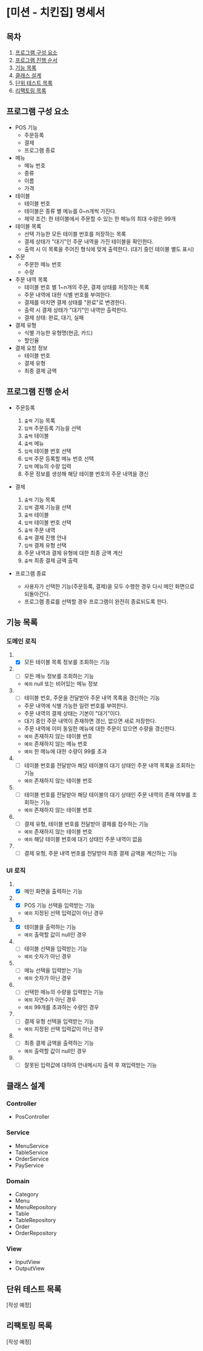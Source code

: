 # [미션 - 치킨집] 명세서

## 목차

1. [프로그램 구성 요소](#프로그램-구성-요소)
2. [프로그램 진행 순서](#프로그램-진행-순서)
3. [기능 목록](#기능-목록)
4. [클래스 설계](#클래스-설계)
5. [단위 테스트 목록](#단위-테스트-목록)
6. [리팩토링 목록](#리팩토링-목록)

## 프로그램 구성 요소
- POS 기능
  - 주문등록
  - 결제
  - 프로그램 종료
- 메뉴
  - 메뉴 번호
  - 종류
  - 이름
  - 가격
- 테이블
  - 테이블 번호
  - 테이블은 종류 별 메뉴를 0~n개씩 가진다.
  - 제약 조건: 한 테이블에서 주문할 수 있는 한 메뉴의 최대 수량은 99개
- 테이블 목록
  - 선택 가능한 모든 테이블 번호를 저장하는 목록
  - 결제 상태가 "대기"인 주문 내역을 가진 테이블을 확인한다.
  - 출력 시 이 목록을 주어진 형식에 맞게 출력한다. (대기 중인 테이블 별도 표시)
- 주문
  - 주문한 메뉴 번호
  - 수량
- 주문 내역 목록
  - 테이블 번호 별 1~n개의 주문, 결제 상태를 저장하는 목록
  - 주문 내역에 대한 식별 번호를 부여한다.
  - 결제를 마치면 결제 상태를 "완료"로 변경한다.
  - 출력 시 결제 상태가 "대기"인 내역만 출력한다.
  - 결제 상태: 완료, 대기, 실패
- 결제 유형
  - 식별 가능한 유형명(현금, 카드)
  - 할인율
- 결제 요청 정보
  - 테이블 번호
  - 결제 유형
  - 최종 결제 금액

## 프로그램 진행 순서
- 주문등록
  1. `출력` 기능 목록
  2. `입력` 주문등록 기능을 선택
  3. `출력` 테이블
  4. `출력` 메뉴 
  5. `입력` 테이블 번호 선택
  6. `입력` 주문 등록할 메뉴 번호 선택
  7. `입력` 메뉴의 수량 입력
  8. 주문 정보를 생성해 해당 테이블 번호의 주문 내역을 갱신

- 결제
  1. `출력` 기능 목록
  2. `입력` 결제 기능을 선택
  3. `출력` 테이블
  4. `입력` 테이블 번호 선택
  5. `출력` 주문 내역
  6. `출력` 결제 진행 안내
  7. `입력` 결제 유형 선택
  8. 주문 내역과 결제 유형에 대한 최종 금액 계산
  9. `출력` 최종 결제 금액 출력
  
- 프로그램 종료
  - 사용자가 선택한 기능(주문등록, 결제)을 모두 수행한 경우 다시 메인 화면으로 되돌아간다.
  - 프로그램 종료를 선택할 경우 프로그램이 완전히 종료되도록 한다.

## 기능 목록
### 도메인 로직
1. - [x] 모든 테이블 목록 정보를 조회하는 기능
2. - [ ] 모든 메뉴 정보를 조회하는 기능
   - `예외` null 또는 비어있는 메뉴 정보
3. - [ ] 테이블 번호, 주문을 전달받아 주문 내역 목록을 갱신하는 기능
   - 주문 내역에 식별 가능한 일련 번호를 부여한다.
   - 주문 내역의 결제 상태는 기본이 "대기"이다.
   - 대기 중인 주문 내역이 존재하면 갱신, 없으면 새로 저장한다.
   - 주문 내역에 이미 동일한 메뉴에 대한 주문이 있으면 수량을 갱신한다.
   - `예외` 존재하지 않는 테이블 번호
   - `예외` 존재하지 않는 메뉴 번호
   - `예외` 한 메뉴에 대한 수량이 99를 초과
4. - [ ] 테이블 번호를 전달받아 해당 테이블의 대기 상태인 주문 내역 목록을 조회하는 기능
   - `예외` 존재하지 않는 테이블 번호
5. - [ ] 테이블 번호를 전달받아 해당 테이블의 대기 상태인 주문 내역의 존재 여부를 조회하는 기능
   - `예외` 존재하지 않는 테이블 번호
6. - [ ] 결제 유형, 테이블 번호를 전달받아 결제를 접수하는 기능
   - `예외` 존재하지 않는 테이블 번호
   - `예외` 해당 테이블 번호에 대기 상태인 주문 내역이 없음
7. - [ ] 결제 유형, 주문 내역 번호를 전달받아 최종 결제 금액을 계산하는 기능

### UI 로직
1. - [x] 메인 화면을 출력하는 기능
2. - [x] POS 기능 선택을 입력받는 기능
   - `예외` 지정된 선택 입력값이 아닌 경우
3. - [x] 테이블을 출력하는 기능
   - `예외` 출력할 값이 null인 경우
4. - [ ] 테이블 선택을 입력받는 기능
   - `예외` 숫자가 아닌 경우
5. - [ ] 메뉴 선택을 입력받는 기능
   - `예외` 숫자가 아닌 경우
6. - [ ] 선택한 메뉴의 수량을 입력받는 기능
   - `예외` 자연수가 아닌 경우
   - `예외` 99개를 초과하는 수량인 경우
7. - [ ] 결제 유형 선택을 입력받는 기능
   - `예외` 지정된 선택 입력값이 아닌 경우
8. - [ ] 최종 결제 금액을 출력하는 기능
   - `예외` 출력할 값이 null인 경우
9. - [ ] 잘못된 입력값에 대하여 안내메시지 출력 후 재입력받는 기능

## 클래스 설계
### Controller
- PosController

### Service
- MenuService
- TableService
- OrderService
- PayService

### Domain
- Category
- Menu
- MenuRepository
- Table
- TableRepository
- Order
- OrderRepository

### View
- InputView
- OutputView

## 단위 테스트 목록
[작성 예정]

## 리팩토링 목록
[작성 예정]